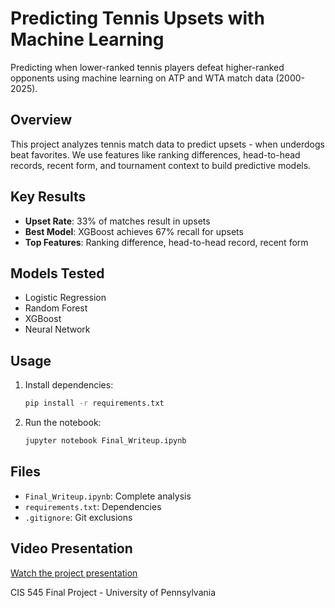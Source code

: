 # Predicting Tennis Upsets with Machine Learning

Predicting when lower-ranked tennis players defeat higher-ranked opponents using machine learning on ATP and WTA match data (2000-2025).

## Overview

This project analyzes tennis match data to predict upsets - when underdogs beat favorites. We use features like ranking differences, head-to-head records, recent form, and tournament context to build predictive models.

## Key Results

- **Upset Rate**: 33% of matches result in upsets
- **Best Model**: XGBoost achieves 67% recall for upsets
- **Top Features**: Ranking difference, head-to-head record, recent form

## Models Tested

- Logistic Regression
- Random Forest  
- XGBoost
- Neural Network

## Usage

1. Install dependencies:
   ```bash
   pip install -r requirements.txt
   ```

2. Run the notebook:
   ```bash
   jupyter notebook Final_Writeup.ipynb
   ```

## Files

- `Final_Writeup.ipynb`: Complete analysis
- `requirements.txt`: Dependencies
- `.gitignore`: Git exclusions

## Video Presentation

[Watch the project presentation](https://drive.google.com/file/d/1jVA_WVHbcvK_gmuwNMx9xFhV_LMwHJ34/view?usp=share_link)

CIS 545 Final Project - University of Pennsylvania
